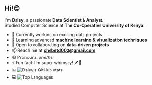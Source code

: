 ## Hi!😊

I'm **Daisy**, a passionate **Data Scientist & Analyst**.  
Studied Computer Science at **The Co-Operative University of Kenya**.  

- 🔭 Currently working on exciting data projects  
- 🌱 Learning advanced **machine learning & visualization techniques**  
- 👯 Open to collaborating on **data-driven projects**   
- 📫 Reach me at **chebetd003@gmail.com**  
- 😄 Pronouns: *she/her*  
- ⚡ Fun fact: I’m super whimsey! 🪶🐣
- 📊 ![Daisy's GitHub stats](https://github-readme-stats.vercel.app/api?username=DAISYCHEBET&show_icons=true&theme=radical)
- 💻 ![Top Languages](https://github-readme-stats.vercel.app/api/top-langs/?username=DAISYCHEBET&layout=compact&theme=radical)
